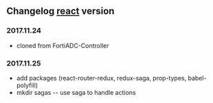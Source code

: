 ## Changelog [react](./REACT.md) version

### 2017.11.24
- cloned from FortiADC-Controller

### 2017.11.25
- add packages (react-router-redux, redux-saga, prop-types, babel-polyfill)
- mkdir sagas -- use saga to handle actions
